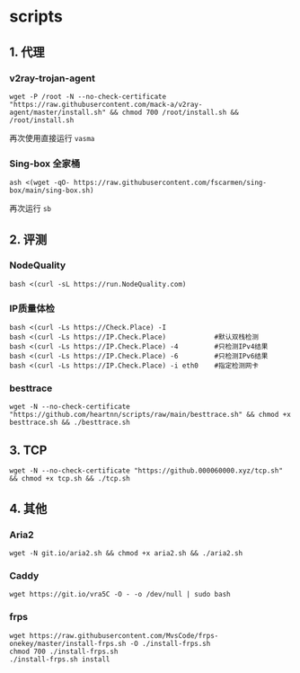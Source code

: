 # scripts

## 1. 代理

### v2ray-trojan-agent

```
wget -P /root -N --no-check-certificate "https://raw.githubusercontent.com/mack-a/v2ray-agent/master/install.sh" && chmod 700 /root/install.sh && /root/install.sh
```

再次使用直接运行 `vasma`

### Sing-box 全家桶

```
ash <(wget -qO- https://raw.githubusercontent.com/fscarmen/sing-box/main/sing-box.sh)
```

再次运行 `sb`

## 2. 评测

### NodeQuality

    bash <(curl -sL https://run.NodeQuality.com)

### IP质量体检

```
bash <(curl -Ls https://Check.Place) -I
bash <(curl -Ls https://IP.Check.Place)            #默认双栈检测
bash <(curl -Ls https://IP.Check.Place) -4         #只检测IPv4结果
bash <(curl -Ls https://IP.Check.Place) -6         #只检测IPv6结果
bash <(curl -Ls https://IP.Check.Place) -i eth0    #指定检测网卡
```

### besttrace

    wget -N --no-check-certificate "https://github.com/heartnn/scripts/raw/main/besttrace.sh" && chmod +x besttrace.sh && ./besttrace.sh

## 3. TCP

    wget -N --no-check-certificate "https://github.000060000.xyz/tcp.sh" && chmod +x tcp.sh && ./tcp.sh

## 4. 其他

### Aria2

    wget -N git.io/aria2.sh && chmod +x aria2.sh && ./aria2.sh

### Caddy

    wget https://git.io/vra5C -O - -o /dev/null | sudo bash

### frps

```
wget https://raw.githubusercontent.com/MvsCode/frps-onekey/master/install-frps.sh -O ./install-frps.sh
chmod 700 ./install-frps.sh
./install-frps.sh install
```

